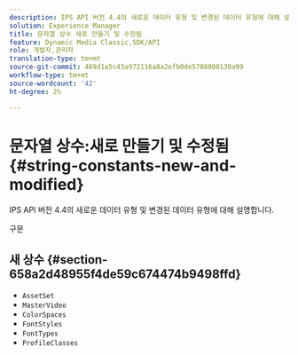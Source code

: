 ```yaml
---
description: IPS API 버전 4.4의 새로운 데이터 유형 및 변경된 데이터 유형에 대해 설명합니다.
solution: Experience Manager
title: 문자열 상수 새로 만들기 및 수정됨
feature: Dynamic Media Classic,SDK/API
role: 개발자,관리자
translation-type: tm+mt
source-git-commit: 469d1a5c43a972116a8a2efb0de5708800130a99
workflow-type: tm+mt
source-wordcount: '42'
ht-degree: 2%

---
```



# 문자열 상수:새로 만들기 및 수정됨{#string-constants-new-and-modified}

IPS API 버전 4.4의 새로운 데이터 유형 및 변경된 데이터 유형에 대해 설명합니다.

구문

## 새 상수 {#section-658a2d48955f4de59c674474b9498ffd}

* `AssetSet`
* `MasterVideo`
* `ColorSpaces`
* `FontStyles`
* `FontTypes`
* `ProfileClasses`

<!--
Note: Can't tell from original docs if these are new or changes. Calling 'em new by default.
-->

